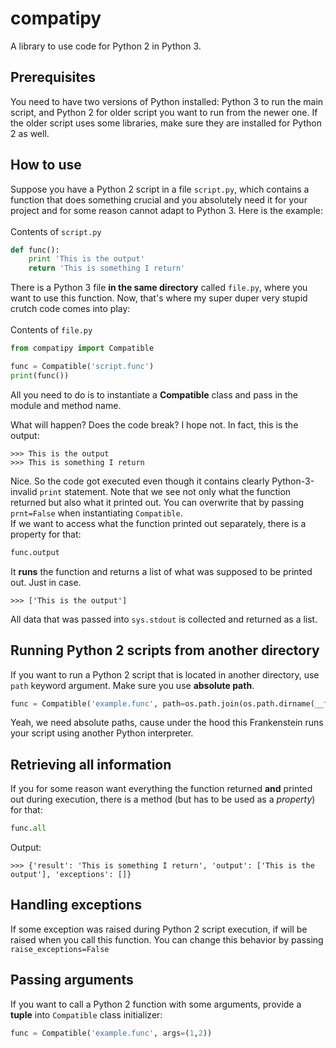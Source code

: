# compatipy

A library to use code for Python 2 in Python 3.

## Prerequisites

You need to have two versions of Python installed: Python 3 to run the main script, and Python 2 for older script you want to run from the newer one. If the older script uses some libraries, make sure they are installed for Python 2 as well.

## How to use

Suppose you have a Python 2 script in a file `script.py`, which contains a function that does something crucial and you absolutely need it for your project and for some reason cannot adapt to Python 3. Here is the example: <br><br>
Contents of `script.py`

```Python
def func():
    print 'This is the output'
    return 'This is something I return'
```

There is a Python 3 file **in the same directory** called `file.py`, where you want to use this function. Now, that's where my super duper very stupid crutch code comes into play:<br><br>
Contents of `file.py`

```Python
from compatipy import Compatible

func = Compatible('script.func')
print(func())
```

All you need to do is to instantiate a **Compatible** class and pass in the module and method name.

What will happen? Does the code break? I hope not. In fact, this is the output:

```IDLE
>>> This is the output
>>> This is something I return
```

Nice. So the code got executed even though it contains clearly Python-3-invalid `print` statement.
Note that we see not only what the function returned but also what it printed out. You can overwrite that by passing `prnt=False` when instantiating `Compatible`.<br>
If we want to access what the function printed out separately, there is a property for that:

```Python
func.output
```

It **runs** the function and returns a list of what was supposed to be printed out. Just in case.

```IDLE
>>> ['This is the output']
```

All data that was passed into `sys.stdout` is collected and returned as a list.

## Running Python 2 scripts from another directory

If you want to run a Python 2 script that is located in another directory, use `path` keyword argument. Make sure you use **absolute path**.

```Python
func = Compatible('example.func', path=os.path.join(os.path.dirname(__file__), 'directory'))
```

Yeah, we need absolute paths, cause under the hood this Frankenstein runs your script using another Python interpreter.

## Retrieving all information

If you for some reason want everything the function returned **and** printed out during execution, there is a method (but has to be used as a _property_) for that:

```Python
func.all
```

Output:

```IDLE
>>> {'result': 'This is something I return', 'output': ['This is the output'], 'exceptions': []}
```

## Handling exceptions

If some exception was raised during Python 2 script execution, if will be raised when you call this function. You can change this behavior by passing `raise_exceptions=False`

## Passing arguments

If you want to call a Python 2 function with some arguments, provide a **tuple** into `Compatible` class initializer:

```Python
func = Compatible('example.func', args=(1,2))
```
